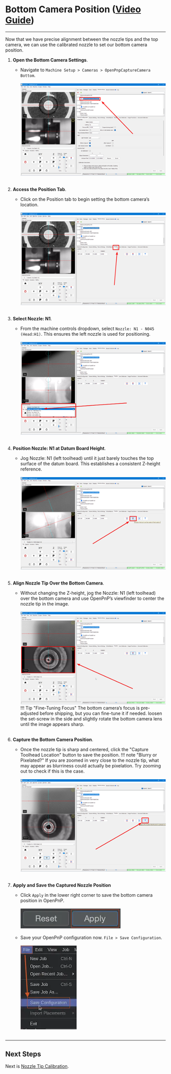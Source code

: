 # Bottom Camera Position ([Video Guide](https://youtu.be/h3mtEQfGMlM?si=uyDBUttihPh80EQv&t=1580))

---

Now that we have precise alignment between the nozzle tips and the top camera, we can use the calibrated nozzle to set our bottom camera position.

1. **Open the Bottom Camera Settings**.
    * Navigate to `Machine Setup > Cameras > OpenPnpCaptureCamera Bottom`.<br/><br/>
     ![Select the bottom camera](images/select-bottom-camera-2.webp)
<br/><br/>

1. **Access the Position Tab**.
    * Click on the Position tab to begin setting the bottom camera’s location.<br/><br/>
     ![Select the position tab](images/bottom-camera-position.webp)
<br/><br/>

1. **Select Nozzle: N1**.
    * From the machine controls dropdown, select `Nozzle: N1 - N045 (Head:H1)`. This ensures the left nozzle is used for positioning.<br/><br/>
     ![Select nozzle from machine control dropdown](images/select-n1-machine-control-bottom.webp)
<br/><br/>

1. **Position Nozzle: N1 at Datum Board Height**.
    * Jog Nozzle: N1 (left toolhead) until it just barely touches the top surface of the datum board. This establishes a consistent Z-height reference.<br/><br/>
     ![Position the toolhead over the bottom camera](images/position-over-bottom-cam.webp)
<br/><br/>

1. **Align Nozzle Tip Over the Bottom Camera**.
    * Without changing the Z-height, jog the Nozzle: N1 (left toolhead) over the bottom camera and use OpenPnP’s viewfinder to center the nozzle tip in the image.<br/><br/>
     ![Position the toolhead over the bottom camera precisely](images/position-over-bottom-cam-precise.webp)
    !!! Tip "Fine-Tuning Focus"
        The bottom camera’s focus is pre-adjusted before shipping, but you can fine-tune it if needed. loosen the set-screw in the side and slightly rotate the bottom camera lens until the image appears sharp.
<br/><br/>

1. **Capture the Bottom Camera Position**.
    * Once the nozzle tip is sharp and centered, click the "Capture Toolhead Location" button to save the position.
    !!! note "Blurry or Pixelated?"
        If you are zoomed in very close to the nozzle tip, what may appear as blurriness could actually be pixelation. Try zooming out to check if this is the case.<br/><br/>
     ![Store the camera location](images/store-nozzle-location-bottom.webp)
<br/><br/>

1. **Apply and Save the Captured Nozzle Position**
    * Click `Apply` in the lower right corner to save the bottom camera position in OpenPnP.<br/><br/>
     ![Save the camera location](images/apply-button.webp)<br/><br/>
    * Save your OpenPnP configuration now. `File > Save Configuration`.<br/><br/>
      ![Save your config now](images/save-config-small.webp)
<br/><br/>

---

## Next Steps

Next is [Nozzle Tip Calibration](../8-nozzle-tip-calibration/nozzle-tip-calibration.md).